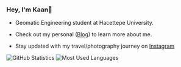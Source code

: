 ### Hey, I'm Kaan👋 

- Geomatic Engineering student at Hacettepe University.

- Check out my personal ([Blog](https://kaanklcrsln.github.io/)) to learn more about me.
- Stay updated with my travel/photography journey on [Instagram](https://www.instagram.com/kaanklcrsln)


![GitHub Statistics](https://github-readme-stats.vercel.app/api?username=kaanklcrsln&theme=dark&show_icons=true&hide_border=true)
![Most Used Languages](https://github-readme-stats.vercel.app/api/top-langs/?username=kaanklcrsln&layout=compact&theme=dark)
